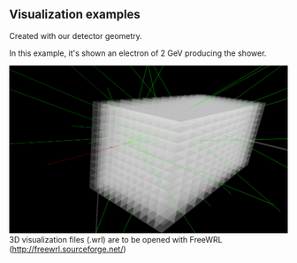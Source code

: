 Visualization examples
----------------------

Created with our detector geometry.

In this example, it's shown an electron of 2 GeV producing the shower.

![Visualization](https://raw.githubusercontent.com/Dario-Caf/EM-shower-simulator-with-NN/main/dataset/data_visualization/esempio_sciame.png)
3D visualization files (.wrl) are to be opened with FreeWRL (http://freewrl.sourceforge.net/)
